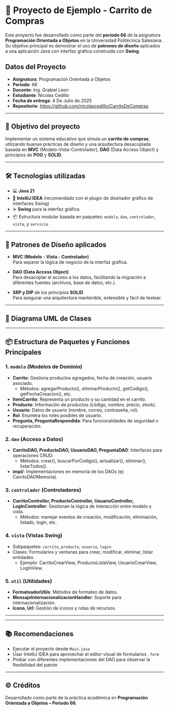 # 🛒 Proyecto de Ejemplo - Carrito de Compras

Este proyecto fue desarrollado como parte del **período 66** de la asignatura **Programación Orientada a Objetos** en la Universidad Politécnica Salesiana.  
Su objetivo principal es demostrar el uso de **patrones de diseño** aplicados a una aplicación Java con interfaz gráfica construida con **Swing**.

## Datos del Proyecto
- **Asignatura**: Programación Orientada a Objetos
- **Periodo**: 66
- **Docente**: Ing. Grabiel Leon
- **Estudiante**: Nicolas Cedillo
- **Fecha de entrega**: 4 De Julio de 2025
- **Repositorio**: https://github.com/nicolascedillo/CarritoDeCompras
---

## 🎯 Objetivo del proyecto

Implementar un sistema educativo que simula un **carrito de compras**, utilizando buenas prácticas de diseño y una arquitectura desacoplada basada en **MVC** (Modelo-Vista-Controlador), **DAO** (Data Access Object) y principios de **POO** y **SOLID**.

---

## 🛠️ Tecnologías utilizadas

- 💻 **Java 21**
- 🧰 **IntelliJ IDEA** (recomendado con el plugin de diseñador gráfico de interfaces Swing)
- ☕ **Swing** para la interfaz gráfica
- 📦 Estructura modular basada en paquetes: `modelo`, `dao`, `controlador`, `vista`, y `servicio`

---

## 🧱 Patrones de Diseño aplicados

- **MVC (Modelo - Vista - Controlador)**  
  Para separar la lógica de negocio de la interfaz gráfica.

- **DAO (Data Access Object)**  
  Para desacoplar el acceso a los datos, facilitando la migración a diferentes fuentes (archivos, base de datos, etc.).

- **SRP y DIP** de los principios **SOLID**  
  Para asegurar una arquitectura mantenible, extensible y fácil de testear.

---

## 📐 Diagrama UML de Clases

<!-- Espacio reservado para el diagrama UML -->

---

## 📦 Estructura de Paquetes y Funciones Principales

### 1. `modelo` (Modelos de Dominio)
- **Carrito**: Gestiona productos agregados, fecha de creación, usuario asociado.
  - Métodos: agregarProducto(), eliminarProducto(), getCodigo(), getFechaCreacion(), etc.
- **ItemCarrito**: Representa un producto y su cantidad en el carrito.
- **Producto**: Información de productos (código, nombre, precio, stock).
- **Usuario**: Datos de usuario (nombre, correo, contraseña, rol).
- **Rol**: Enumera los roles posibles de usuario.
- **Pregunta, PreguntaRespondida**: Para funcionalidades de seguridad o recuperación.

### 2. `dao` (Acceso a Datos)
- **CarritoDAO, ProductoDAO, UsuarioDAO, PreguntaDAO**: Interfaces para operaciones CRUD.
  - Métodos: crear(), buscarPorCodigo(), actualizar(), eliminar(), listarTodos().
- **impl/**: Implementaciones en memoria de los DAOs (ej: CarritoDAOMemoria).

### 3. `controlador` (Controladores)
- **CarritoController, ProductoController, UsuarioController, LogInController**: Gestionan la lógica de interacción entre modelo y vista.
  - Métodos: manejar eventos de creación, modificación, eliminación, listado, login, etc.

### 4. `vista` (Vistas Swing)
- Subpaquetes: `carrito`, `producto`, `usuario`, `login`.
- Clases: Formularios y ventanas para crear, modificar, eliminar, listar entidades.
  - Ejemplo: CarritoCrearView, ProductoListaView, UsuarioCrearView, LogInView.

### 5. `util` (Utilidades)
- **FormateadorUtils**: Métodos de formateo de datos.
- **MensajeInternacionalizacionHandler**: Soporte para internacionalización.
- **Icono, Url**: Gestión de iconos y rutas de recursos.

---

<!-- Aquí puedes insertar el diagrama UML generado por alguna herramienta -->

---

## 📚 Recomendaciones

- Ejecutar el proyecto desde `Main.java`
- Usar IntelliJ IDEA para aprovechar el editor visual de formularios `.form`
- Probar con diferentes implementaciones del DAO para observar la flexibilidad del patrón

---

## © Créditos

Desarrollado como parte de la práctica académica en **Programación Orientada a Objetos – Periodo 66**.
